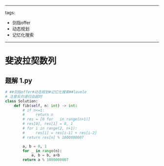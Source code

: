 
---
tags:
  - 剑指offer
  - 动态规划
  - 记忆化搜索
---

# 斐波拉契数列

## 题解 1.py

```.py
# ##剑指offer#动态规划#记忆化搜索##levele
# 注意反向递归会超时
class Solution:
    def fib(self, n: int) -> int:
        # if n<=1:
        #     return n
        # res = [0 for _ in range(n+1)]
        # res[0], res[1] = 0, 1
        # for i in range(2, n+1):
        #     res[i] = res[i-1] + res[i-2]
        # return res[n] % 1000000007

        a, b = 0, 1
        for _ in range(n):
            a, b = b, a+b
        return a % 1000000007

```


